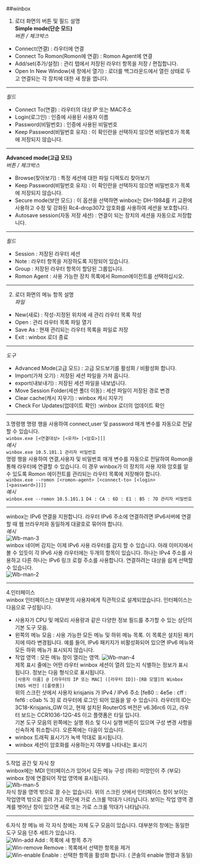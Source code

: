 ##winbox <br>

1. 로더 화면의 버튼 및 필드 설명 <br>
**Simple mode(단순 모드)** <br>
*버튼 / 체크박스* <br>
- Connect(연결) : 라우터에 연결
- Connect To Romon(Romon에 연결) : Romon Agent에 연결
- Add/set(추가/설정) : 관리 탭에서 저장된 라우터 항목을 저장 / 편집합니다.
- Open In New Window(새 창에서 열기) : 로더를 백그라운드에서 열린 상태로 두고 연결되는 각 장치에 대한 새 창을 엽니다.

-----
*필드* <br>
- Connect To(연결) : 라우터의 대상 IP 또는 MAC주소
- Login(로그인) : 인증에 사용된 사용자 이름
- Password(비밀번호) : 인증에 사용된 비밀번호
- Keep Password(비밀번호 유지) : 이 확인란을 선택하지 않으면 비밀번호가 목록에 저장되지 않습니다.

-----
**Advanced mode(고급 모드)** <br>
*버튼 / 체크박스* <br>
- Browse(찾아보기) : 특정 세션에 대한 파일 디렉토리 찾아보기
- Keep Password(비밀번호 유지) : 이 확인란을 선택하지 않으면 비밀번호가 목록에 저장되지 않습니다.
- Secure mode(보안 모드) : 이 옵션을 선택하면 winbox는 DH-1984를 키 교환에 사용하고 수정 및 강화된 Rc4-drop3072 암호화를 사용하여 세션을 보호합니다.
- Autosave session(자동 저장 세션) : 연결이 되는 장치의 세션을 자동으로 저장합니다.

-----
*필드* <br>
- Session : 저장된 라우터 세션
- Note : 라우터 항목을 저장하도록 지정되어 있습니다.
- Group : 저장된 라우터 항목이 할당된 그룹입니다.
- Romon Agent : 사용 가능한 장치 목록에서 Romon에이전트를 선택하십시오.

-----
2. 로더 화면의 메뉴 항목 설명 <br>
*파일* <br>
- New(새로) : 작성-지정된 위치에 새 관리 라우터 목록 작성
- Open : 관리 라우터 목록 파일 열기
- Save As : 현재 관리되는 라우터 목록을 파일로 저장
- Exit : winbox 로더 종료

-----
*도구* <br>
- Advanced Mode(고급 모드) : 고급 모드보기를 활성화 / 비활성화 합니다.
- Import(가져 오기) : 저장된 세션 파일을 가져 옵니다.
- export(내보내기) : 저장된 세션 파일을 내보냅니다.
- Move Session Folder(세션 폴더 이동) : 세션 파일이 저장된 경로 변경
- Clear cache(캐시 지우기) : winbox 캐시 지우기
- Check For Updates(업데이트 확인) :winbox 로더의 업데이트 확인

-----
3.명령행
명령 행을 사용하여 connect,user 및 password 매개 변수를 자동으로 전달할 수 있습니다. <br>
`winbox.exe [<연결대상> [<유저> [<암호>]]]` <br>
*예시* <br>
`winbox.exe 10.5.101.1 관리자 비밀번호` <br>
명령 행을 사용하여 연결,사용자 및 비밀번호 매개 변수를 자동으로 전달하여 Romon을 통해 라우터에 연결할 수 있습니다. 이 경우 winbox가 이 장치의 사용
자와 암호를 알 수 있도록 Romon 에이전트를 관리되는 라우터 목록에 저장해야 합니다. <br>
`winbox.exe --romon [<romon-agent> [<connect-to> [<login> [<password>]]]]` <br>
*예시* <br>
`winbox.exe --romon 10.5.101.1 D4 : CA : 6D : E1 : B5 : 7D 관리자 비밀번호` <br>

-----
winbox는 IPv6 연결을 지원합니다. 라우터 IPv6 주소에 연결하려면 IPv6서버에 연결할 때 웹 브라우저와 동일하게 대괄호로 묶어야 합니다. <br>
*예시* <br>
![Wb-man-3](https://user-images.githubusercontent.com/63625609/82514563-0bbfd900-9b51-11ea-9216-566a3eb3defd.png) <br>
winbox 네이버 감지는 이제 IPv6 사용 라우터를 감지 할 수 있습니다. 아래 이미지에서 볼 수 있듯이 각 IPv6 사용 라우터에는 두개의 항목이 있습니다. 
하나는 IPv4 주소를 사용하고 다른 하나는 IPv6 링크 로컬 주소를 사용합니다. 연결하려는 대상을 쉽게 선택할 수 있습니다. <br>
![Wb-man-2](https://user-images.githubusercontent.com/63625609/82514826-ab7d6700-9b51-11ea-9872-4120e5f498a7.png) <br>

-----
4.인터페이스 <br>
winbox 인터페이스는 대부분의 사용자에게 직관적으로 설계되었습니다. 인터페이스는 다음으로 구성됩니다. <br>
- 사용자가 CPU 및 메모리 사용량과 같은 다양한 정보 필드를 추가할 수 있는 상단의 기본 도구 모음. 
- 왼쪽의 메뉴 모음 : 사용 가능한 모든 메뉴 및 하위 메뉴 목록. 이 목록은 설치된 패키지에 따라 변경됩니다. 예를 들어, IPv6 패키지가 비활성화되어 있으면 IPv6 메뉴와 모든 하위 메뉴가 표시되지 않습니다. <br>
- 작업 영역 : 모든 메뉴 창이 열리는 영역.
![Wb-man-4](https://user-images.githubusercontent.com/63625609/82515115-660d6980-9b52-11ea-91f7-b05e10aec783.png) <br>
제목 표시 줄에는 어떤 라우터 winbox 세션이 열려 있는지 식별하는 정보가 표시 됩니다. 정보는 다음 형식으로 표시됩니다. <br>
`[사용자 이름] @ [라우터의 IP 또는 MAC] ([라우터 ID])-[RB 모델]의 Winbox [ROS 버전] ([플랫폼])` <br>
위의 스크린 샷에서 사용자 krisjanis 가 IPv4 / IPv6 주소 [fe80 :: 4e5e : cff : fef6 : c0ab % 3] 로 라우터에 로그인 되어 있음을 알 수 있습니다.
라우터의 ID는 3C18-Krisjanis_GW 이고, 현재 설치된 RouterOS 버전은 v6.36rc6 이고, 라우터 보드는 CCR1036-12G-4S 이고 플랫폼은 타일 입니다. <br>
기본 도구 모음의 왼쪽에는 실행 취소 및 다시 실행 버튼이 있으며 구성 변경 사항을 신속하게 취소합니다. 오른쪽에는 다음이 있습니다. <br>
- winbox 트래픽 표시기가 녹색 막대로 표시됩니다.
- winbox 세션이 암호화를 사용하는지 여부를 나타내는 표시기

-----
5.작업 공간 및 자식 창 <br>
winbox에는 MDI 인터페이스가 있어서 모든 메뉴 구성 (하위) 미망인이 주 (부모) winbox 창에 연결되어 작업 영역에 표시됩니다. <br>
![Wb-man-5](https://user-images.githubusercontent.com/63625609/82516424-a4f0ee80-9b55-11ea-82bd-dfcdb992e82a.png) <br>
자식 창을 영역 밖으로 끌 수는 없습니다. 위의 스크린 샷에서 인터페이스 창이 보이는 작업영역 밖으로 끌려 가고 하단에 가로 스크롤 막대가 나타납니다.
보이는 작업 영역 경계를 벗어난 창이 있으면 세로 또는 가로 스크롤 막대가 나타납니다.

-----
6.자식 창 메뉴 바
각 자식 창에는 자체 도구 모음이 있습니다. 대부분의 창에는 동일한 도구 모음 단추 세트가 있습니다. <br>
![Win-add](https://user-images.githubusercontent.com/63625609/82516550-0e70fd00-9b56-11ea-8a4d-40c6bff372f4.png)
Add : 목록에 새 항목 추가 <br>
![Win-remove](https://user-images.githubusercontent.com/63625609/82516635-4415e600-9b56-11ea-96c2-d5cdf0c5d3ec.png)
Remove : 목록에서 선택한 항목을 제거 <br>
![Win-enable](https://user-images.githubusercontent.com/63625609/82516708-6b6cb300-9b56-11ea-8d2f-2dd2fcd41c04.png)
Enable : 선택한 항목을 활성화 합니다. ( 콘솔의 enable 명령과 동일) <br>



